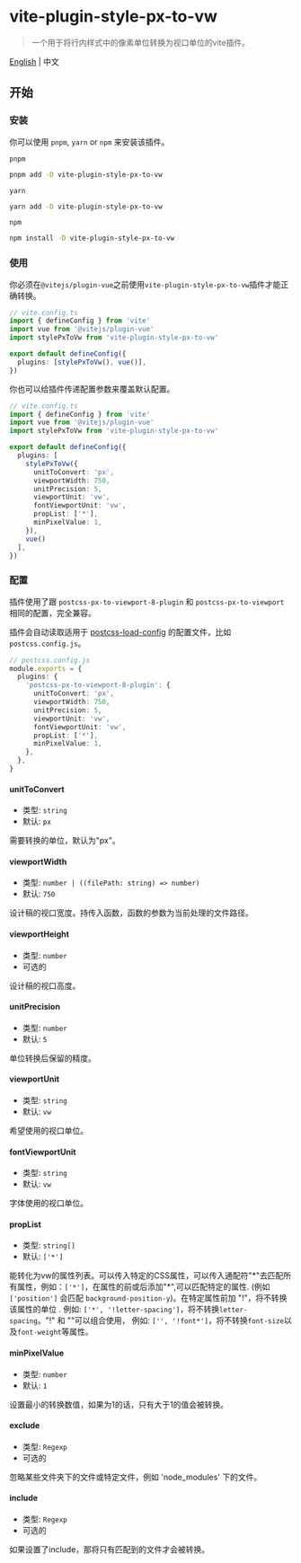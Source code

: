 # vite-plugin-style-px-to-vw

> 一个用于将行内样式中的像素单位转换为视口单位的vite插件。

[English](README.md) | 中文

## 开始

### 安装

你可以使用 `pnpm`, `yarn` or `npm` 来安装该插件。

`pnpm`

```bash
pnpm add -D vite-plugin-style-px-to-vw
```

`yarn`

```bash
yarn add -D vite-plugin-style-px-to-vw
```

`npm`

```bash
npm install -D vite-plugin-style-px-to-vw
```

### 使用

你必须在`@vitejs/plugin-vue`之前使用`vite-plugin-style-px-to-vw`插件才能正确转换。

```ts
// vite.config.ts
import { defineConfig } from 'vite'
import vue from '@vitejs/plugin-vue'
import stylePxToVw from 'vite-plugin-style-px-to-vw'

export default defineConfig({
  plugins: [stylePxToVw(), vue()],
})
```

你也可以给插件传递配置参数来覆盖默认配置。

```ts
// vite.config.ts
import { defineConfig } from 'vite'
import vue from '@vitejs/plugin-vue'
import stylePxToVw from 'vite-plugin-style-px-to-vw'

export default defineConfig({
  plugins: [
    stylePxToVw({
      unitToConvert: 'px',
      viewportWidth: 750,
      unitPrecision: 5,
      viewportUnit: 'vw',
      fontViewportUnit: 'vw',
      propList: ['*'],
      minPixelValue: 1,
    }), 
    vue()
  ],
})
```

### 配置

插件使用了跟 `postcss-px-to-viewport-8-plugin` 和 `postcss-px-to-viewport` 相同的配置，完全兼容。

插件会自动读取适用于 [postcss-load-config](https://github.com/postcss/postcss-load-config) 的配置文件，比如 `postcss.config.js`。

```ts
// postcss.config.js
module.exports = {
  plugins: {
    'postcss-px-to-viewport-8-plugin': {
      unitToConvert: 'px',
      viewportWidth: 750,
      unitPrecision: 5,
      viewportUnit: 'vw',
      fontViewportUnit: 'vw',
      propList: ['*'],
      minPixelValue: 1,
    },
  },
}
```

#### unitToConvert

- 类型: `string`
- 默认: `px`

需要转换的单位，默认为"px"。

#### viewportWidth

- 类型: `number | ((filePath: string) => number)`
- 默认: `750`

设计稿的视口宽度。持传入函数，函数的参数为当前处理的文件路径。

#### viewportHeight

- 类型: `number`
- 可选的

设计稿的视口高度。

#### unitPrecision

- 类型: `number`
- 默认: `5`

单位转换后保留的精度。

#### viewportUnit

- 类型: `string`
- 默认: `vw`

希望使用的视口单位。

#### fontViewportUnit

- 类型: `string`
- 默认: `vw`

字体使用的视口单位。

#### propList

- 类型: `string[]`
- 默认: `['*']`

能转化为vw的属性列表。可以传入特定的CSS属性，可以传入通配符"\*"去匹配所有属性，例如：`['*']`，在属性的前或后添加"\*",可以匹配特定的属性. (例如`['position']` 会匹配 `background-position-y`)。在特定属性前加 "!"，将不转换该属性的单位 . 例如: `['*', '!letter-spacing']`，将不转换`letter-spacing`。"!" 和 ""可以组合使用， 例如: `['', '!font*']`，将不转换`font-size`以及`font-weight`等属性。

#### minPixelValue

- 类型: `number`
- 默认: `1`

设置最小的转换数值，如果为1的话，只有大于1的值会被转换。

#### exclude

- 类型: `Regexp`
- 可选的

忽略某些文件夹下的文件或特定文件，例如 'node_modules' 下的文件。

#### include

- 类型: `Regexp`
- 可选的

如果设置了include，那将只有匹配到的文件才会被转换。